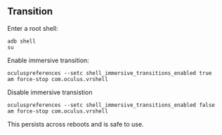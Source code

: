## Transition


Enter a root shell:

```
adb shell
su
```

Enable immersive transition:

```
oculuspreferences --setc shell_immersive_transitions_enabled true
am force-stop com.oculus.vrshell
```

Disable immersive transistion

```
oculuspreferences --setc shell_immersive_transitions_enabled false
am force-stop com.oculus.vrshell
```
This persists across reboots and is safe to use.
